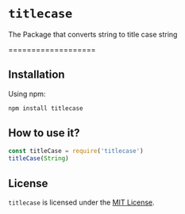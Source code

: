 # `titlecase`
The Package that converts string to title case string

===================

## Installation

Using npm:
```sh
npm install titlecase
```

## How to use it?
```js
const titleCase = require('titlecase')
titleCase(String)
```

## License

`titlecase` is licensed under the [MIT License](https://opensource.org/licenses/mit-license.php).
